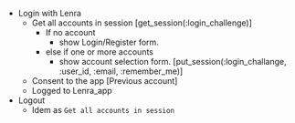 - Login with Lenra
  - Get all accounts in session [get_session(:login_challenge)]
    * If no account
      - show Login/Register form.
    * else if one or more accounts
      - show account selection form. [put_session(:login_challange, :user_id, :email, :remember_me)]
  - Consent to the app [Previous account]
  - Logged to Lenra_app
- Logout
  - Idem as `Get all accounts in session`
